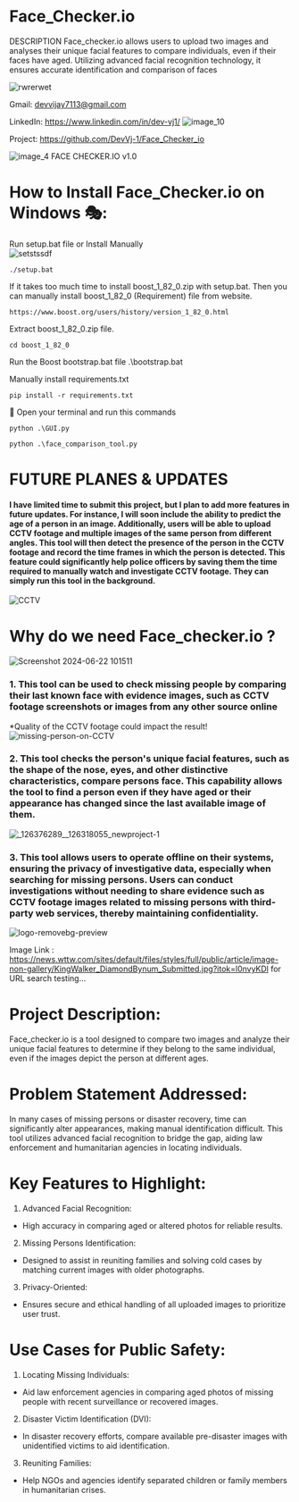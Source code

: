 # Face_Checker.io
DESCRIPTION Face_checker.io allows users to upload two images and analyses their unique facial features to compare individuals, even if their faces have aged. Utilizing advanced facial recognition technology, it ensures accurate identification and comparison of faces  

<!-- 🟥 YouTube Video 🎥 Tutorial: https://youtu.be/JoNuihOdBnwm-->

![rwrerwet](https://github.com/DevVj-1/Face_Checker.io/assets/106962581/e5b58869-c5eb-49ad-a34b-4027db088adc)

 
Gmail: devvijay7113@gmail.com

LinkedIn: https://www.linkedin.com/in/dev-vj1/
![image_10](https://github.com/DevVj-1/Face_Checker.io/assets/106962581/6de4421a-4347-4415-a323-7e9d3be5eb53)

Project: https://github.com/DevVj-1/Face_Checker_io

![image_4](https://github.com/DevVj-1/Face_Checker.io/assets/106962581/5a1ddf10-6c34-4406-a64d-208afeca1812)
FACE CHECKER.IO v1.0 

# How to Install Face_Checker.io on Windows 🎭:
Run setup.bat file or Install Manually  
![setstssdf](https://github.com/DevVj-1/Face_Checker.io/assets/106962581/c75604c5-db61-49dc-a25f-9521fdb3cedd)
```
./setup.bat
```
If it takes too much time to install boost_1_82_0.zip with setup.bat. Then you can manually install boost_1_82_0 (Requirement) file from website. 
```
https://www.boost.org/users/history/version_1_82_0.html
```
Extract boost_1_82_0.zip file.
```
cd boost_1_82_0
```
Run the Boost bootstrap.bat file
.\bootstrap.bat

Manually install requirements.txt
```
pip install -r requirements.txt
```
	Open your terminal and run this commands
```
python .\GUI.py
```
```
python .\face_comparison_tool.py
```
# FUTURE PLANES & UPDATES
#### I have limited time to submit this project, but I plan to add more features in future updates. For instance, I will soon include the ability to predict the age of a person in an image. Additionally, users will be able to upload CCTV footage and multiple images of the same person from different angles. This tool will then detect the presence of the person in the CCTV footage and record the time frames in which the person is detected. This feature could significantly help  police officers  by saving them the time required to manually watch and investigate CCTV footage. They can simply run this tool in the background.

![CCTV](https://github.com/DevVj-1/Face_Checker.io/assets/106962581/fc15d493-8db7-446d-b160-bee321eb9df0)


# Why do we need Face_checker.io ?
![Screenshot 2024-06-22 101511](https://github.com/DevVj-1/Face_Checker.io/assets/106962581/b73abaf0-8362-48c1-9dbb-d5a7707f306c)

### 1.	This tool can be used to check missing people by comparing their last known face with evidence images, such as CCTV footage screenshots or images from any other source online
*Quality of the CCTV footage could impact the result!
![missing-person-on-CCTV](https://github.com/DevVj-1/Face_Checker.io/assets/106962581/8ca56b40-2ccb-489e-83fe-7880ce5faff3)

### 2.	This tool checks the person's unique facial features, such as the shape of the nose, eyes, and other distinctive characteristics, compare persons face. This capability allows the tool to find a person even if they have aged or their appearance has changed since the last available image of them.

![_126376289__126318055_newproject-1](https://github.com/DevVj-1/Face_Checker.io/assets/106962581/50dda948-f510-4063-9d33-7b5bc4631d1e)

### 3.	This tool allows users to operate offline on their systems, ensuring the privacy of investigative data, especially when searching for missing persons. Users can conduct investigations without needing to share evidence such as CCTV footage images related to missing persons with third-party web services, thereby maintaining confidentiality.
![logo-removebg-preview](https://github.com/DevVj-1/Face_Checker.io/assets/106962581/56d744e0-a2e8-4730-8c0f-2f0def77c812)

Image Link : https://news.wttw.com/sites/default/files/styles/full/public/article/image-non-gallery/KingWalker_DiamondBynum_Submitted.jpg?itok=l0nvyKDl for URL search testing…


# Project Description:
Face_checker.io is a tool designed to compare two images and analyze their unique facial features to determine if they belong to the same individual, even if the images depict the person at different ages.

# Problem Statement Addressed:
In many cases of missing persons or disaster recovery, time can significantly alter appearances, making manual identification difficult. This tool utilizes advanced facial recognition to bridge the gap, aiding law enforcement and humanitarian agencies in locating individuals.

# Key Features to Highlight:

1) Advanced Facial Recognition:

* High accuracy in comparing aged or altered photos for reliable results.

2) Missing Persons Identification:

* Designed to assist in reuniting families and solving cold cases by matching current images with older photographs.

3) Privacy-Oriented:
* Ensures secure and ethical handling of all uploaded images to prioritize user trust.

# Use Cases for Public Safety:

1) Locating Missing Individuals:

* Aid law enforcement agencies in comparing aged photos of missing people with recent surveillance or recovered images.

2) Disaster Victim Identification (DVI):

* In disaster recovery efforts, compare available pre-disaster images with unidentified victims to aid identification.

3) Reuniting Families:

* Help NGOs and agencies identify separated children or family members in humanitarian crises.

